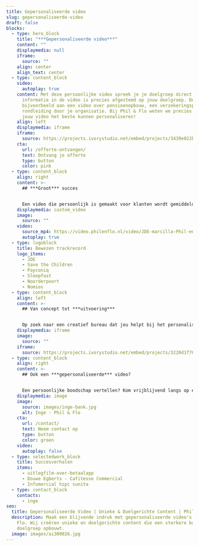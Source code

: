 ```yaml
---
title: Gepersonaliseerde video
slug: gepersonaliseerde-video
draft: false
blocks:
  - type: hero_block
    title: "***Gepersonaliseerde video***"
    content: ""
    displaymedia: null
    iframe:
      source: ""
    align: center
    align_text: center
  - type: content_block
    video:
      autoplay: true
    content: Met deze persoonlijke video spreek je je doelgroep direct aan. Alle
      informatie in de video is precies afgestemd op jouw doelgroep. Denk
      bijvoorbeeld aan een video over pensioenopbouw, een verzekeringspolis of
      rondleiding door je organisatie. Bij Phil & Flo weten we precies hoe we
      jouw video het beste kunnen personaliseren!
    align: left
    displaymedia: iframe
    iframe:
      source: https://projects.ivorystudio.net/embed/projects/3439e022b9b8aaad7250b257
    cta:
      url: /offerte-ontvangen/
      text: Ontvang je offerte
      type: button
      color: pink
  - type: content_block
    align: right
    content: >-
      ## ***Groot*** succes


      Een video die persoonlijk is gemaakt voor klanten wordt gemiddeld 85% vaker geopend dan video’s die dat niet zijn. Je klant voelt zich persoonlijk aangesproken en de betrokkenheid bij je bedrijf wordt op die manier verhoogd. Het zal je dan ook niet verbazen dat klanten na het zien van een gepersonaliseerde video eerder tot actie over zullen gaan!
    displaymedia: custom_video
    image:
      source: ""
    video:
      source_mp4: https://video.philenflo.nl/video/JDE-marcilla-Phil-en-Flo-website-source.mp4
      autoplay: true
  - type: logoblock
    title: Bewezen trackrecord
    logo_items:
      - JDE
      - Save the Children
      - Payconiq
      - Sleepfast
      - Noorderpoort
      - Nomios
  - type: content_block
    align: left
    content: >-
      ## Van concept tot ***uitvoering***


      Op zoek naar een creatief bureau dat jou helpt bij het personaliseren van jouw video? Phil & Flo regelt het voor je. We helpen je een video te creëren van concept tot uitvoering. Dankzij onze jarenlange ervaring en de nieuwste technieken zijn we in staat om video’s realtime aan te passen, zodat je je film ook op lange termijn kan inzetten!
    displaymedia: iframe
    image:
      source: ""
    iframe:
      source: https://projects.ivorystudio.net/embed/projects/3220d1f70cb359a9fe46b9b5
  - type: content_block
    align: right
    content: >-
      ## Ook een ***gepersonaliseerde*** video?


      Een persoonlijke boodschap vertellen? Kom vrijblijvend langs op één van onze kantoren in Eindhoven, Amsterdam of Groningen en ontdek wat wij voor jou kunnen betekenen! Of bel onze adviseurs vrijblijvend over de mogelijkheden 085 - 2738331
    displaymedia: image
    image:
      source: images/inge-bank.jpg
      alt: Inge - Phil & Flo
    cta:
      url: /contact/
      text: Neem contact op
      type: button
      color: green
    video:
      autoplay: false
  - type: selectedwork_block
    title: Succesverhalen
    items:
      - uitlegfilm-over-betaalapp
      - Douwe Egberts - Cafitesse Commercial
      - Infomercial hzpc sunita
  - type: contact_block
    contacts:
      - inge
seo:
  title: Gepersonaliseerde Video | Unieke & Doelgerichte Content | Phil & Flo
  description: Maak een blijvende indruk met gepersonaliseerde video's van Phil &
    Flo. Wij creëren unieke en doelgerichte content die een sterkere band met je
    doelgroep opbouwt.
  image: images/ai300026.jpg
---
```

